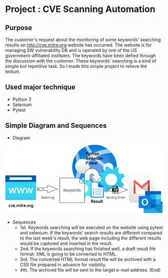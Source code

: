 # Project : CVE Scanning Automation
## Purpose
The customer's request about the monitoring of some keywords' searching results on http://cve.mitre.org website has occurred.
The website is for managing SW vulnerability DB and is operated by one of the US government-affiliated institutes.
The keywords have been defied through the discussion with the customer. These keywords' searching is a kind of simple but repetitive task.
So I made this simple project to relieve the tedium.

## Used major technique
- Python 3
- Selenium
- Pytest

## Simple Diagram and Sequences
- Diagram

<p align="center">
    <img src='./images/cve_scan_auto_diagram.png'>
    <br>
    
</p>

- Sequences
  - 1st. Keywords searching will be executed on the website using pytest and selenium. If the keywords' search results are different compared to the last week's result, the web page including the different results would be captured and inserted in the result.
  - 2nd. If the keywords searching has finished well, a draft result file format: XML is going to be converted to HTML.
  - 3rd. The converted HTML format result file will be archived with a CSS file prepared in advance for visibility.
  - 4th. The archived file will be sent to the target e-mail address. (End)
